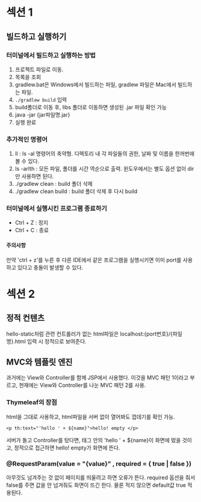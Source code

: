 # 섹션 1 

## 빌드하고 실행하기

### 터미널에서 빌드하고 실행하는 방법
1. 프로젝트 파일로 이동.
2. 목록을 조회
3. gradlew.bat은 Windows에서 빌드하는 파일, gradlew 파일은 Mac에서 빌드하는 파일.
4. ```./gradlew build``` 입력
5. build폴더로 이동 후, libs 폴더로 이동하면 생성된 .jar 파일 확인 가능
6. java -jar {jar파일명.jar}
7. 실행 완료

### 추가적인 명령어
1. ll : ls -al 명령어의 축약형. 디렉토리 내 각 파일들의 권한, 날짜 및 이름을 한꺼번에 볼 수 있다.
2. ls -arlth : 모든 파일, 폴더를 시간 역순으로 출력. 윈도우에서는 별도 옵션 없이 dir만 사용하면 된다.
3. ./gradlew clean : build 폴더 삭제
4. ./gradlew clean build : build 폴더 삭제 후 다시 build

### 터미널에서 실행시킨 프로그램 종료하기
- Ctrl + Z : 정지
- Ctrl + C : 종료

#### 주의사항
만약 'ctrl + z'를 누른 후 다른 IDE에서 같은 프로그램을 실행시키면 이미 port를 사용하고 있다고 충돌이 발생할 수 있다.


# 섹션 2

## 정적 컨텐츠
hello-static처럼 관련 컨트롤러가 없는 html파일은 localhost:{port번호}/{파일명}.html 입력 시 정적으로 보여준다.

## MVC와 템플릿 엔진
과거에는 View와 Controller를 함께 JSP에서 사용했다. 이것을 MVC 패턴 1이라고 부르고, 현재에는 View와 Controller를 나눈 MVC 패턴 2를 사용.

### Thymeleaf의 장점
html을 그대로 사용하고, html파일을 서버 없이 열어봐도 껍데기를 확인 가능.
```
<p th:text="'hello ' + ${name}">hello! empty </p> 
```
서버가 돌고 Controller를 탔다면, 태그 안의 'hello ' + ${name}이 화면에 떴을 것이고,
정적으로 접근하면 hello! empty가 화면에 뜬다.

### @RequestParam(value = "{value}" , required = { true | false })
아무것도 넘겨주는 것 없이 페이지를 띄울려고 하면 오류가 뜬다.
required 옵션을 줘서 false를 주면 값을 안 넘겨줘도 화면이 뜨긴 한다.
물론 적지 않으면 default값 true 적용된다.



